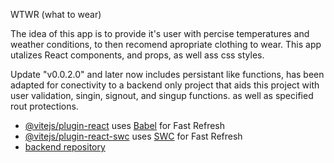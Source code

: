WTWR (what to wear)

The idea of this app is to provide it's user with percise temperatures and weather conditions, to then recomend apropriate clothing to wear. This app utalizes React components, and props, as well ass css styles.

Update "v0.0.2.0" and later now includes persistant like functions, has been adapted for conectivity to a backend only project that aids this project with user validation, singin, signout, and singup functions. as well as specified rout protections.

- [@vitejs/plugin-react](https://github.com/vitejs/vite-plugin-react/blob/main/packages/plugin-react/README.md) uses [Babel](https://babeljs.io/) for Fast Refresh
- [@vitejs/plugin-react-swc](https://github.com/vitejs/vite-plugin-react-swc) uses [SWC](https://swc.rs/) for Fast Refresh
- [backend repository](https://github.com/Mikloren/se_project_express)
